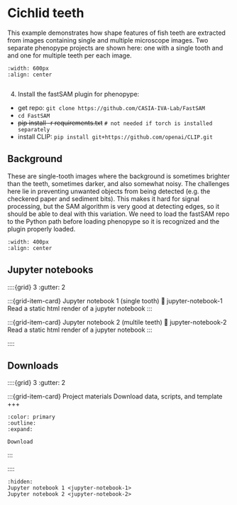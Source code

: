 # Cichlid teeth

This example demonstrates how shape features of fish teeth are extracted from images containing single and multiple microscope images. Two separate phenopype projects are shown here: one with a single tooth and and one for multiple teeth per each image. 

```{figure} output_cichlid-teeth.jpg
:width: 600px
:align: center
```

```{include} ../../_assets/md/get-started.md
```
4) Install the fastSAM plugin for phenopype:


- get repo: `git clone https://github.com/CASIA-IVA-Lab/FastSAM`
- `cd FastSAM`
- ~~pip install -r requirements.txt~~ `# not needed if torch is installed separately`
- install CLIP: `pip install git+https://github.com/openai/CLIP.git`



## Background

These are single-tooth images where the background is sometimes brighter than the teeth, sometimes darker, and also somewhat noisy. The challenges here lie in preventing unwanted objects from being detected (e.g. the checkered paper and sediment bits). This makes it hard for signal processing, but the SAM algorithm is very good at detecting edges, so it should be able to deal with this variation. We need to load the fastSAM repo to the Python path before loading phenopype so it is recognized and the plugin properly loaded.

```{figure} cichlid-jaw.jpg
:width: 400px
:align: center
```

## Jupyter notebooks

::::{grid} 3
:gutter: 2

:::{grid-item-card} Jupyter notebook 1 (single tooth)
:link: jupyter-notebook-1
Read a static html render of a jupyter notebook
:::

:::{grid-item-card} Jupyter notebook 2 (multile teeth)
:link: jupyter-notebook-2
Read a static html render of a jupyter notebook
:::

::::


## Downloads

::::{grid} 3
:gutter: 2

:::{grid-item-card} Project materials
Download data, scripts, and template
+++
```{button-link} https://osf.io/download/gakh3/
:color: primary
:outline:
:expand:

Download
```
:::

::::
```{toctree}
:hidden:
Jupyter notebook 1 <jupyter-notebook-1>
Jupyter notebook 2 <jupyter-notebook-2>
```
